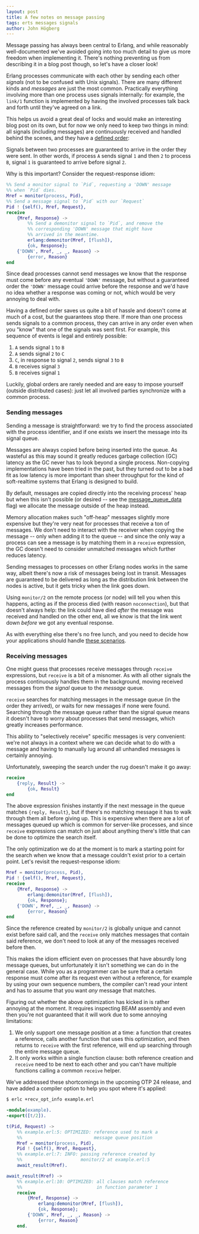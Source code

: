 ```yaml
---
layout: post
title: A few notes on message passing
tags: erts messages signals
author: John Högberg
---
```


Message passing has always been central to Erlang, and while reasonably
well-documented we've avoided going into too much detail to give us more
freedom when implementing it. There's nothing preventing us from describing it
in a blog post though, so let's have a closer look!

Erlang processes communicate with each other by sending each other _signals_
(not to be confused with Unix signals). There are many different kinds and
_messages_ are just the most common. Practically everything involving more than
one process uses signals internally: for example, the `link/1` function is
implemented by having the involved processes talk back and forth until they've
agreed on a link.

This helps us avoid a great deal of locks and would make an interesting blog
post on its own, but for now we only need to keep two things in mind: all
signals (including messages) are continuously received and handled behind the
scenes, and they have a [defined order]:

Signals between two processes are guaranteed to arrive in the order they were
sent. In other words, if process `A` sends signal `1` and then `2` to process
`B`, signal `1` is guaranteed to arrive before signal `2`.

Why is this important? Consider the request-response idiom:

```erlang
%% Send a monitor signal to `Pid`, requesting a 'DOWN' message
%% when `Pid` dies.
Mref = monitor(process, Pid),
%% Send a message signal to `Pid` with our `Request`
Pid ! {self(), Mref, Request},
receive
    {Mref, Response} ->
        %% Send a demonitor signal to `Pid`, and remove the
        %% corresponding 'DOWN' message that might have
        %% arrived in the meantime.
        erlang:demonitor(Mref, [flush]),
        {ok, Response};
    {'DOWN', Mref, _, _, Reason} ->
        {error, Reason}
end
```

Since dead processes cannot send messages we know that the response must come
before any eventual `'DOWN'` message, but without a guaranteed order the
`'DOWN'` message could arrive before the response and we'd have no idea whether
a response was coming or not, which would be very annoying to deal with.

Having a defined order saves us quite a bit of hassle and doesn't come at much
of a cost, but the guarantees stop there. If more than one process sends
signals to a common process, they can arrive in any order even when you "know"
that one of the signals was sent first. For example, this sequence of events
is legal and entirely possible:

1. `A` sends signal `1` to `B`
1. `A` sends signal `2` to `C`
1. `C`, in response to signal `2`, sends signal `3` to `B`
1. `B` receives signal `3`
1. `B` receives signal `1`

Luckily, global orders are rarely needed and are easy to impose yourself
(outside distributed cases): just let all involved parties synchronize with a
common process.

### Sending messages

Sending a message is straightforward: we try to find the process associated
with the process identifier, and if one exists we insert the message into its
signal queue.

Messages are always copied before being inserted into the queue. As wasteful as
this may sound it greatly reduces garbage collection (GC) latency as the GC
never has to look beyond a single process. Non-copying implementations have
been tried in the past, but they turned out to be a bad fit as low latency is
more important than sheer throughput for the kind of soft-realtime systems that
Erlang is designed to build.

By default, messages are copied directly into the receiving process' heap but
when this isn't possible (or desired -- see the [message_queue_data] flag) we
allocate the message outside of the heap instead.

Memory allocation makes such "off-heap" messages slightly more expensive but
they're very neat for processes that receive a ton of messages. We don't need
to interact with the receiver when copying the message -- only when adding it
to the queue -- and since the only way a process can see a message is by
matching them in a `receive` expression, the GC doesn't need to consider
unmatched messages which further reduces latency.

Sending messages to processes on other Erlang nodes works in the same way,
albeit there's now a risk of messages being lost in transit. Messages are
guaranteed to be delivered as long as the distribution link between the nodes
is active, but it gets tricky when the link goes down.

Using `monitor/2` on the remote process (or node) will tell you when this
happens, acting as if the process died (with reason `noconnection`), but that
doesn't always help: the link could have died _after_ the message was received
and handled on the other end, all we know is that the link went down _before_
we got any eventual response.

As with everything else there's no free lunch, and you need to decide how your
applications should handle [these scenarios].

### Receiving messages

One might guess that processes receive messages through `receive` expressions,
but `receive` is a bit of a misnomer. As with all other signals the process
continuously handles them in the background, moving received messages from the
_signal_ queue to the _message_ queue.

`receive` searches for matching messages in the message queue (in the order
they arrived), or waits for new messages if none were found. Searching through
the message queue rather than the signal queue means it doesn't have to worry
about processes that send messages, which greatly increases performance.

This ability to "selectively receive" specific messages is very convenient:
we're not always in a context where we can decide what to do with a message and
having to manually lug around all unhandled messages is certainly annoying.

Unfortunately, sweeping the search under the rug doesn't make it go away:

```erlang
receive
    {reply, Result} ->
        {ok, Result}
end
```

The above expression finishes instantly if the next message in the queue
matches `{reply, Result}`, but if there's no matching message it has to walk
through them all before giving up. This is expensive when there are a lot of
messages queued up which is common for server-like processes, and since
`receive` expressions can match on just about anything there's little that can
be done to optimize the search itself.

The only optimization we do at the moment is to mark a starting point for the
search when we know that a message couldn't exist prior to a certain point.
Let's revisit the request-response idiom:

```erlang
Mref = monitor(process, Pid),
Pid ! {self(), Mref, Request},
receive
    {Mref, Response} ->
        erlang:demonitor(Mref, [flush]),
        {ok, Response};
    {'DOWN', Mref, _, _, Reason} ->
        {error, Reason}
end
```

Since the reference created by `monitor/2` is globally unique and cannot exist
before said call, and the `receive` only matches messages that contain said
reference, we don't need to look at any of the messages received before then.

This makes the idiom efficient even on processes that have absurdly long
message queues, but unfortunately it isn't something we can do in the general
case. While you as a programmer can be sure that a certain response must come
after its request even without a reference, for example by using your own
sequence numbers, the compiler can't read your intent and has to assume that
you want _any_ message that matches.

Figuring out whether the above optimization has kicked in is rather annoying at
the moment. It requires inspecting BEAM assembly and even then you're not
guaranteed that it will work due to some annoying limitations:

1. We only support one message position at a time: a function that creates a
   reference, calls another function that uses this optimization, and then
   returns to `receive` with the first reference, will end up searching through
   the entire message queue.
1. It only works within a single function clause: both reference creation and
   `receive` need to be next to each other and you can't have multiple
   functions calling a common `receive` helper.

We've addressed these shortcomings in the upcoming OTP 24 release, and have
added a compiler option to help you spot where it's applied:

```bash
$ erlc +recv_opt_info example.erl
```
<!-- ignore me -->
```erlang
-module(example).
-export([t/2]).

t(Pid, Request) ->
    %% example.erl:5: OPTIMIZED: reference used to mark a 
    %%                           message queue position
    Mref = monitor(process, Pid),
    Pid ! {self(), Mref, Request},
    %% example.erl:7: INFO: passing reference created by
    %%                      monitor/2 at example.erl:5
    await_result(Mref).

await_result(Mref) ->
    %% example.erl:10: OPTIMIZED: all clauses match reference
    %%                            in function parameter 1
    receive
        {Mref, Response} ->
            erlang:demonitor(Mref, [flush]),
            {ok, Response};
        {'DOWN', Mref, _, _, Reason} ->
            {error, Reason}
    end.
```

[defined order]: https://erlang.org/doc/apps/erts/communication.html#passing-of-signals
[message_queue_data]: https://erlang.org/doc/man/erlang.html#process_flag_message_queue_data
[these scenarios]: https://en.wikipedia.org/wiki/Network_partition
